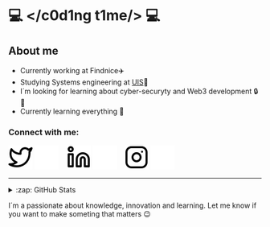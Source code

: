 # :computer: </c0d1ng t1me/> :computer:
## About me
- Currently working at Findnice:airplane:
- Studying Systems engineering at [UIS](https://uis.edu.co/inicio/):green_heart:
- I´m looking for learning about cyber-securyty and Web3 development :lock::monkey:
- Currently learning everything :seedling:

### Connect with me:

[![website](./img/twitter-light.svg)](https://twitter.com/mixlax004#gh-light-mode-only)
[![website](./img/twitter-dark.svg)](https://twitter.com/mixlax004#gh-dark-mode-only)
&nbsp;&nbsp;
[![website](./img/linkedin-light.svg)](https://www.linkedin.com/in/nicolás-ramírez-1b45a7205/#gh-light-mode-only)
[![website](./img/linkedin-dark.svg)](https://www.linkedin.com/in/nicolás-ramírez-1b45a7205/#gh-dark-mode-only)
&nbsp;&nbsp;
[![website](./img/instagram-light.svg)](https://www.instagram.com/nicoram004/#gh-light-mode-only)
[![website](./img/instagram-dark.svg)](https://www.instagram.com/nicoram004/#gh-dark-mode-only)

---

<details>
  <summary>:zap: GitHub Stats</summary>

  <img align="left" alt="NeoMixlax's GitHub Stats" src="https://github-readme-stats.vercel.app/api?username=NeoMixlax&show_icons=true&hide_border=false&title_color=ff652f&icon_color=FFE400&bg_color=09131B&text_color=ffffff&border_color=0c1a25" />

</details>


I´m a passionate about knowledge, innovation and learning. Let me know if you want to make someting that matters :wink:

[twitter]: https://twitter.com/mixlax004
[instagram]: https://www.instagram.com/nicoram004/
[linkedin]: https://www.linkedin.com/in/nicolás-ramírez-1b45a7205/


